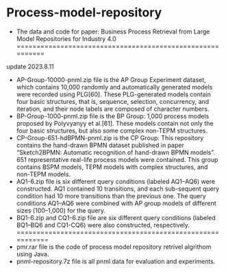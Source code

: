 # Process-model-repository
- The data and code for paper: Business Process Retrieval from Large Model Repositories for Industry 4.0
==========================================================

update 2023.8.11
- AP-Group-10000-pnml.zip file is the AP Group Experiment dataset, which contains 10,000 randomly and automatically generated models were recorded using PLG[60]. These PLG-generated models contain four basic structures, that is, sequence, selection, concurrency, and iteration, and their node labels are composed of character numbers.
- BP-Group-1000-pnml.zip file is the BP Group: 1,000 process models proposed by Polyvyanyy et al.[61]. These models contain not only the four basic structures, but also some complex non-TEPM structures.
- CP-Group-651-hdBPMN-pnml.zip is the CP Group: This repository contains the hand-drawn BPMN dataset published in paper “Sketch2BPMN: Automatic recognition of hand-drawn BPMN models”. 651 representative real-life process models were contained. This group contains BSPM models, TEPM models with complex structures, and non-TEPM models.
- AQ1-6.zip file is six different query conditions (labeled AQ1–AQ6) were constructed. AQ1 contained 10 transitions, and each sub-sequent query condition had 10 more transitions than the previous one. The query conditions AQ1–AQ6 were combined with AP group models of different sizes (100–1,000) for the query.
- BQ1-6.zip and CQ1-6.zip file are six different query conditions (labeled BQ1–BQ6 and CQ1-CQ6) were also constructed, respectively. 
===========================================================
- pmr.rar file is the code of process model repository retrivel algrithom using Java.
- pnml-repository.7z file is all pnml data for evaluation and experiments.
